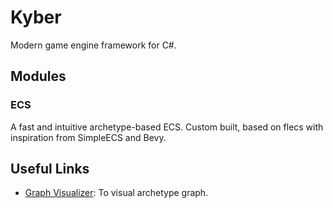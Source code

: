 # Kyber
Modern game engine framework for C#.

## Modules

### ECS
A fast and intuitive archetype-based ECS. Custom built, based on flecs with inspiration from SimpleECS and Bevy.

## Useful Links

- [Graph Visualizer](https://csacademy.com/app/graph_editor/): To visual archetype graph.
